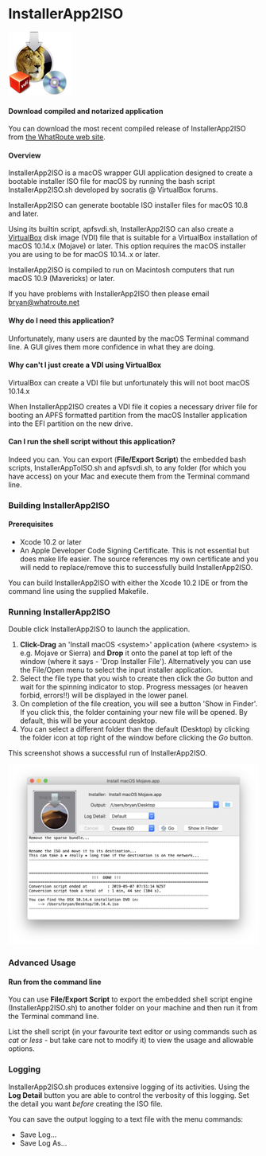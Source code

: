 # InstallerApp2ISO

![](images/installerapp2iso.png)

#### Download compiled and notarized application
You can download the most recent compiled release of InstallerApp2ISO from <a href="https://www.whatroute.net/installerapp2iso.html">the WhatRoute web site</a>.

#### Overview
InstallerApp2ISO is a macOS wrapper GUI application designed to create a bootable installer ISO file for macOS by running the bash script InstallerApp2ISO.sh developed by socratis @ VirtualBox forums. 

InstallerApp2ISO can generate bootable ISO installer files for macOS 10.8 and later.

Using its builtin script, apfsvdi.sh, InstallerApp2ISO can also create a <a href="https://www/virtualbox.org/">VirtualBox</a> disk image (VDI) file that is suitable for a VirtualBox installation of macOS 10.14.x (Mojave) or later. This option requires the macOS installer you are using to be for macOS 10.14..x or later.

InstallerApp2ISO is compiled to run on Macintosh computers that run macOS 10.9 (Mavericks) or later.

If you have problems with InstallerApp2ISO then please email bryan@whatroute.net

#### Why do I need this application?
Unfortunately, many users are daunted by the macOS Terminal command line. A GUI gives them more confidence in what they are doing.

#### Why can't I just create a VDI using VirtualBox
VirtualBox can create a VDI file but unfortunately this will not boot macOS 10.14.x

When InstallerApp2ISO creates a VDI file it copies a necessary driver file for booting an APFS formatted partition from the macOS Installer application into the EFI partition on the new drive.

#### Can I run the shell script without this application?
Indeed you can. You can export (**File/Export Script**) the embedded bash scripts, InstallerAppToISO.sh and apfsvdi.sh, to any folder (for which you have access) on your Mac and execute them from the Terminal command line.

### Building InstallerApp2ISO
#### Prerequisites
* Xcode 10.2 or later
* An Apple Developer Code Signing Certificate. This is not essential but does make life easier. The source references my own certificate and you will nedd to replace/remove this to successfully build InstallerApp2ISO.

You can build InstallerApp2ISO with either the Xcode 10.2 IDE or from the command line using the supplied Makefile.

### Running InstallerApp2ISO
Double click InstallerApp2ISO to launch the application.

1. **Click-Drag** an 'Install macOS \<system\>' application (where \<system\> is e.g. Mojave or Sierra) and **Drop** it onto the panel at top left of the window (where it says - 'Drop Installer File'). Alternatively you can use the File/Open menu to select the input installer application.
2. Select the file type that you wish to create then click the *Go* button and wait for the spinning indicator to stop. Progress messages (or heaven forbid, errors!!) will be displayed in the lower panel.
3. On completion of the file creation, you will see a button 'Show in Finder'. If you click this, the folder containing your new file will be opened. By default, this will be your account desktop.
4. You can select a different folder than the default (Desktop) by clicking the folder icon at top right of the window before clicking the *Go* button.

This screenshot shows a successful run of InstallerApp2ISO.

![](images/installerapp2iso-screenshot.png)

### Advanced Usage
#### Run from the command line
You can use **File/Export Script** to export the embedded shell script engine (InstallerApp2ISO.sh) to another folder on your machine and then run it from the Terminal command line.

List the shell script (in your favourite text editor or using commands such as *cat* or *less* - but take care not to modify it) to view the usage and allowable options.

### Logging
InstallerApp2ISO.sh produces extensive logging of its activities. Using the **Log Detail** button you are able to control the verbosity of this logging. Set the detail you want *before* creating the ISO file.

You can save the output logging to a text file with the menu commands:
 
* Save Log...
* Save Log As...
